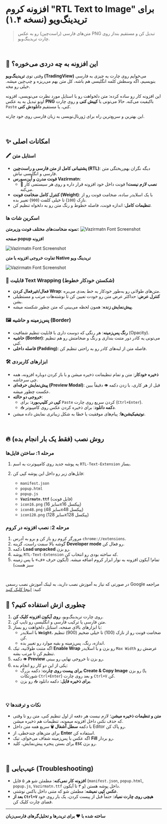 # افزونه کروم "RTL Text to Image" برای تریدینگ‌ویو (نسخه ۱.۴)

> متن‌های فارسی (راست‌چین) رو به عکس PNG تبدیل کن و مستقیم بنداز روی چارت تریدینگ‌ویو.

<br>

## 🎯 این افزونه به چه دردی می‌خوره؟

وقتی توی **تریدینگ‌ویو (TradingView)** می‌خوایم روی چارت یه چیزی به فارسی بنویسیم، اگه وسطش کلمه انگلیسی هم باشه، کل متن بهم می‌ریزه و چپ‌چین میشه. خیلی رو مخه.

این افزونه کار رو ساده کرده:
متن دلخواهت رو با استایل مورد نظرت می‌نویسی، افزونه اونو تبدیل به یه عکس **PNG** باکیفیت می‌کنه. حالا می‌تونی یا **کپیش کنی** و روی چارت `Paste` کنی، یا مستقیم **دانلودش کنی**.

این بهترین و سریع‌ترین راه برای ژورنال‌نویسی به زبان فارسی روی خود چارته.

<br>

## ✨ امکانات اصلی

### 🖍️ استایل متن

- **پشتیبانی کامل از متن فارسی و راست‌چین (RTL)**: دیگه نگران بهم‌ریختگی متن فارسی و انگلیسی نباش.
- **فونت مدرن و اُپن‌سورس Vazirmatn**:
  - 🎉 **نصب لازم نیست!** فونت داخل خود افزونه قرار داره و روی هر سیستمی کار می‌کنه.
- **کنترل کامل ضخامت فونت (Weight)**: با یک اسلایدر ساده، ضخامت فونت رو از نازک (`100`) تا خیلی کلفت (`900`) تغییر بده.
- **تنظیمات کامل**: اندازه فونت، فاصله خطوط و رنگ متن رو به دلخواه تنظیم کن.

### اسکرین شات ها

**نمونه ضخامت‌های مختلف فونت وزیرمتن:**
![Vazirmatn Font Screenshot](https://raw.githubusercontent.com/uncogeek/RTL-Text-for-Tradingview/main/screenshots/Screenshot-font-Vazirmatn.png)



**صفحه popup افزونه**

![Vazirmatn Font Screenshot](https://raw.githubusercontent.com/uncogeek/RTL-Text-for-Tradingview/main/screenshots/Screenshot-extension-ui.png)



**تفاوت خروجی افزونه با متن Native تریدینگ ویو**


![Vazirmatn Font Screenshot](https://raw.githubusercontent.com/uncogeek/RTL-Text-for-Tradingview/main/screenshots/Screenshot-extension-output.png)


### 🔄 قابلیت Text Wrapping (شکستن خودکار خطوط)

- **فعال/غیرفعال کردن Wrap**: متن‌های طولانی رو به‌طور خودکار به خط بعدی می‌بره.
- **کنترل عرض**: حداکثر عرض متن رو خودت تعیین کن تا نوشته‌هات مرتب و مستطیلی بشن.
- **پیش‌نمایش زنده**: همون لحظه می‌بینی که متن چطور شکسته میشه.

### 🖼️ پس‌زمینه و حاشیه (Border)

- **رنگ پس‌زمینه**: هر رنگی که دوست داری با قابلیت تنظیم شفافیت (Opacity).
- **حاشیه (Border)**: می‌تونی یه کادر دور متنت بندازی و رنگ و ضخامتش رو هم تنظیم کنی.
- **فاصله داخلی (Padding)**: فاصله متن از لبه‌های کادر رو به راحتی تنظیم کن.

### 🛠️ ابزارهای کاربردی

- **ذخیره خودکار**: متن و تمام تنظیماتت ذخیره میشن و با باز کردن دوباره افزونه، همه چی سرجاشه.
- **پیش‌نمایش حرفه‌ای (Preview Modal)**: قبل از هر کاری، با زدن دکمه `👁️` دقیقاً ببین عکست چطور میشه.
- **خروجی دو حالته**:
  - **کپی در کلیپ‌بورد**: برای `Paste` کردن سریع روی چارت (`Ctrl+Enter`).
  - `📥` **دکمه دانلود**: برای ذخیره کردن عکس روی کامپیوتر.
- **نوتیفیکیشن‌ها**: پیام‌های موفقیت یا خطا به شکل زیباتری نمایش داده میشن.

<br>

## 🔥 روش نصب (فقط یک بار انجام بده)

### مرحله 1: ساختن فایل‌ها

1. یه پوشه جدید روی کامپیوترت به اسم `RTL-Text-Extension` بساز.

2. فایل‌های زیر رو داخل این پوشه کپی کن:

   -   `manifest.json`
   -   `popup.html`
   -   `popup.js`
   -   **`Vazirmatn.ttf`** (فایل فونت)
   -   `icon16.png` (سایز 16x16 پیکسل)
   -   `icon48.png` (سایز 48x48 پیکسل)
   -   `icon128.png` (سایز 128x128 پیکسل)

   

### مرحله 2: نصب افزونه در کروم

1.  مرورگر کروم رو باز کن و برو به آدرس `chrome://extensions`.
2.  گوشه بالا سمت راست، گزینه **Developer mode** رو فعال کن.
3.  دکمه **Load unpacked** رو بزن.
4.  پوشه `RTL-Text-Extension` که ساخته بودی رو انتخاب کن.
5.  تمام! آیکون افزونه به نوار ابزار کروم اضافه میشه. (آیکون حرف «ف» با پس زمینه سبز هست)

<br>



در صورتی که نیاز به آموزش نصب دارید، به لینک آموزش نصب رسمی Google مراجعه کنید: [اینجا کلیک کنید](https://developer.chrome.com/docs/extensions/get-started/tutorial/hello-world?hl=fa)

## 🚀 چطوری ازش استفاده کنیم؟

1.  روی چارت تریدینگ‌ویو، **روی آیکون افزونه کلیک کن**.
2.  متن فارسی یا ترکیب فارسی و انگلیسی رو تایپ کن.
3.  با ابزارهای بالای صفحه، استایل دلخواهت رو بساز:
    -   با اسلایدر **`Weight`**، ضخامت فونت رو از نازک (100) تا خیلی ضخیم (900) تنظیم کن.
    -   اندازه، رنگ، پس‌زمینه و بقیه موارد رو تغییر بده.
4.  اگه متنت طولانیه، تیک **Enable Wrap** رو بزن و با اسلایدر `Max Width` عرضش رو تنظیم کن تا مرتب بشه.
5.  دکمه `👁️` **Preview** رو بزن تا خروجی نهایی رو ببینی.
6.  یکی از این دو کار رو انجام بده:
    - **برای پیست روی چارت**: دکمه بزرگ **Create & Copy Image** رو بزن (یا شورتکات `Ctrl+Enter`) و بعد روی چارت `Ctrl+V` کن.
    - **برای ذخیره فایل**: دکمه دانلود `📥` رو بزن.

<br>

### 💡 نکات و ترفندها

- **متن و تنظیمات ذخیره میشن**؛ لازم نیست هر دفعه از اول تنظیم کنی، متن رو تا وقتی که حذف نکنی داخل افزونه میمونه، تنظیمات هم ذخیره میشن.
- با دکمه **سطل آشغال `🗑️`** سریع همه متن داخل Editor رو پاک کن.
- برای متن‌های چندخطی، از **Enter** استفاده کن.
- اگه عکس با پس‌زمینه شفاف می‌خوای، تیک **Fill** رو بردار.
- برای بستن پنجره پیش‌نمایش، کلید **`ESC`** رو بزن.

<br>

## 🔧 عیب‌یابی (Troubleshooting)

-   **افزونه کار نمی‌کنه**: مطمئن شو هر ۵ فایل (`manifest.json`, `popup.html`, `popup.js`, `Vazirmatn.ttf` و ۳ تا آیکون) داخل پوشه هستن.
-   **عکس کپی نمیشه**: مطمئن شو که متنی داخل باکس نوشتی.
-   **بعد از `Ctrl+V` هیچی روی چارت نمیاد**: حتماً قبل از پیست کردن، یک بار روی خود فضای چارت کلیک کن.

---

**ساخته شده با ❤️ برای تریدرها و تحلیل‌گرهای فارسی‌زبان**
